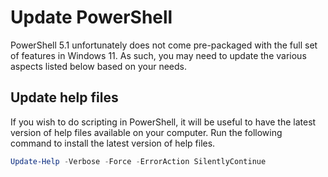 # Update PowerShell

PowerShell 5.1 unfortunately does not come pre-packaged with the full set of
features in Windows 11. As such, you may need to update the various aspects
listed below based on your needs.

## Update help files

If you wish to do scripting in PowerShell, it will be useful to have the latest
version of help files available on your computer. Run the following command to
install the latest version of help files.

```powershell
Update-Help -Verbose -Force -ErrorAction SilentlyContinue
```
